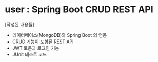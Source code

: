 # user : Spring Boot CRUD REST API

[작성된 내용들]
* 데이터베이스(MongoDB)와 Spring Boot 의 연동
* CRUD 기능이 포함된 REST API
* JWT 토큰과 로그인 기능
* JUnit 테스트 코드 
